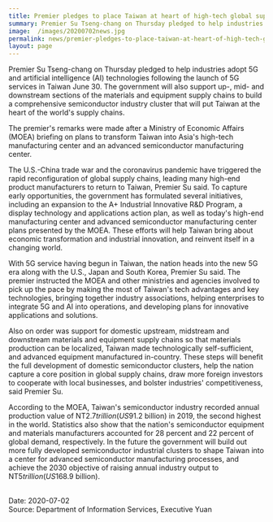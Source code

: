 ```yaml
---
title: Premier pledges to place Taiwan at heart of high-tech global supply chains
summary: Premier Su Tseng-chang on Thursday pledged to help industries adopt 5G and artificial intelligence (AI) technologies following the launch of 5G services in Taiwan June 30.
image:  /images/20200702news.jpg
permalink: news/premier-pledges-to-place-taiwan-at-heart-of-high-tech-global-supply-chains/
layout: page
---
```

Premier Su Tseng-chang on Thursday pledged to help industries adopt 5G and artificial intelligence (AI) technologies following the launch of 5G services in Taiwan June 30. The government will also support up-, mid- and downstream sections of the materials and equipment supply chains to build a comprehensive semiconductor industry cluster that will put Taiwan at the heart of the world's supply chains.

The premier's remarks were made after a Ministry of Economic Affairs (MOEA) briefing on plans to transform Taiwan into Asia's high-tech manufacturing center and an advanced semiconductor manufacturing center.

The U.S.-China trade war and the coronavirus pandemic have triggered the rapid reconfiguration of global supply chains, leading many high-end product manufacturers to return to Taiwan, Premier Su said. To capture early opportunities, the government has formulated several initiatives, including an expansion to the A+ Industrial Innovative R&D Program, a display technology and applications action plan, as well as today's high-end manufacturing center and advanced semiconductor manufacturing center plans presented by the MOEA. These efforts will help Taiwan bring about economic transformation and industrial innovation, and reinvent itself in a changing world.

With 5G service having begun in Taiwan, the nation heads into the new 5G era along with the U.S., Japan and South Korea, Premier Su said. The premier instructed the MOEA and other ministries and agencies involved to pick up the pace by making the most of Taiwan's tech advantages and key technologies, bringing together industry associations, helping enterprises to integrate 5G and AI into operations, and developing plans for innovative applications and solutions.

Also on order was support for domestic upstream, midstream and downstream materials and equipment supply chains so that materials production can be localized, Taiwan made technologically self-sufficient, and advanced equipment manufactured in-country. These steps will benefit the full development of domestic semiconductor clusters, help the nation capture a core position in global supply chains, draw more foreign investors to cooperate with local businesses, and bolster industries' competitiveness, said Premier Su.

According to the MOEA, Taiwan's semiconductor industry recorded annual production value of NT$2.7 trillion (US$91.2 billion) in 2019, the second highest in the world. Statistics also show that the nation's semiconductor equipment and materials manufacturers accounted for 28 percent and 22 percent of global demand, respectively. In the future the government will build out more fully developed semiconductor industrial clusters to shape Taiwan into a center for advanced semiconductor manufacturing processes, and achieve the 2030 objective of raising annual industry output to NT$5 trillion (US$168.9 billion).

<br/>
Date: 2020-07-02
<br/>
Source: Department of Information Services, Executive Yuan
